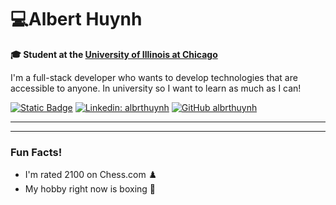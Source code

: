 # 💻Albert Huynh

**🎓 Student at the [University of Illinois at Chicago](https://www.uic.edu/)**

I'm a full-stack developer who wants to develop technologies that are accessible to anyone. In university so I want to learn as much as I can!

[![Static Badge](https://img.shields.io/badge/albrthuynh-grey?style=flat-square&logo=instagram&labelColor=white)](https://www.instagram.com/albert_huynhhh/)
[![Linkedin: albrthuynh](https://img.shields.io/badge/-albrthuynh-blue?style=flat-square&logo=Linkedin&logoColor=white&link=https://www.linkedin.com/in/thaianebraga/)](https://www.linkedin.com/in/albrthuynh/)
[![GitHub albrthuynh](https://img.shields.io/github/followers/albrthuynh?label=follow&style=social)](https://github.com/albrthuynh)


---

---
### Fun Facts!
- I'm rated 2100 on Chess.com ♟️
- My hobby right now is boxing 🥊



<!--
**albrthuynh/albrthuynh** is a ✨ _special_ ✨ repository because its `README.md` (this file) appears on your GitHub profile.

Here are some ideas to get you started:

- 🔭 I’m currently working on ...
- 🌱 I’m currently learning ...
- 👯 I’m looking to collaborate on ...
- 🤔 I’m looking for help with ...
- 💬 Ask me about ...
- 📫 How to reach me: ...
- 😄 Pronouns: ...
- ⚡ Fun fact: ...
-->
